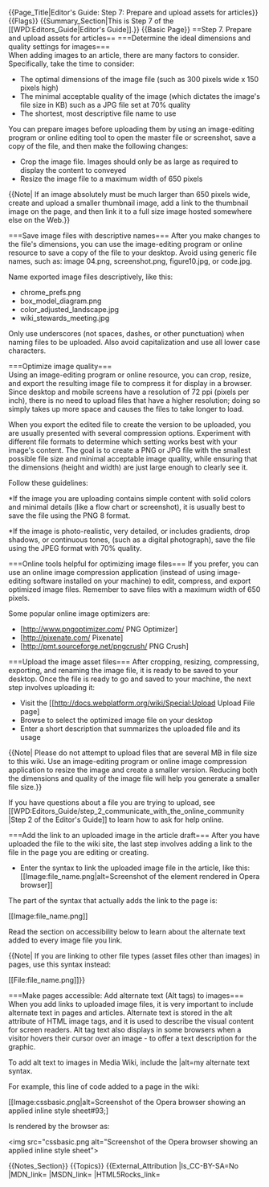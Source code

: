 {{Page_Title|Editor's Guide: Step 7: Prepare and upload assets for articles}}
{{Flags}}
{{Summary_Section|This is Step 7 of the [[WPD:Editors_Guide|Editor's Guide]].}}
{{Basic Page}}
==Step 7. Prepare and upload assets for articles==
===Determine the ideal dimensions and quality settings for images===  
When adding images to an article, there are many factors to consider. Specifically, take the time to consider:

* The optimal dimensions of the image file (such as 300 pixels wide x 150 pixels high)
* The minimal acceptable quality of the image (which dictates the image's file size in KB) such as a JPG file set at 70% quality
* The shortest, most descriptive file name to use

You can prepare images before uploading them by using an image-editing program or online editing tool to open the master file or screenshot, save a copy of the file, and then make the following changes:

* Crop the image file. Images should only be as large as required to display the content to conveyed
* Resize the image file to a maximum width of 650 pixels 

{{Note| If an image absolutely must be much larger than 650 pixels wide, create and upload a smaller thumbnail image, add a link to the thumbnail image on the page, and then link it to a full size image hosted somewhere else on the Web.}}

===Save image files with descriptive names===
After you make changes to the file's dimensions, you can use the image-editing program or online resource to save a copy of the file to your desktop. Avoid using generic file names, such as: image 04.png, screenshot.png, figure10.jpg, or code.jpg.

Name exported image files descriptively, like this:
* chrome_prefs.png
* box_model_diagram.png
* color_adjusted_landscape.jpg
* wiki_stewards_meeting.jpg

Only use underscores (not spaces, dashes, or other punctuation) when naming files to be uploaded. Also avoid capitalization and use all lower case characters.

===Optimize image quality===  
Using an image-editing program or online resource, you can crop, resize, and export the resulting image file to compress it for display in a browser. Since desktop and mobile screens have a resolution of 72 ppi (pixels per inch), there is no need to upload files that have a higher resolution; doing so simply takes up more space and causes the files to take longer to load.

When you export the edited file to create the version to be uploaded, you are usually presented with several compression options. Experiment with different file formats to determine which setting works best with your image's content. The goal is to create a PNG or JPG file with the smallest possible file size and minimal acceptable image quality, while ensuring that the dimensions (height and width) are just large enough to clearly see it. 

Follow these guidelines:

*If the image you are uploading contains simple content with solid colors and minimal details (like a flow chart or screenshot), it is usually best to save the file using the PNG 8 format. 

*If the image is photo-realistic, very detailed, or includes gradients, drop shadows, or continuous tones, (such as a digital  photograph), save the file using the JPEG format with 70% quality. 

===Online tools helpful for optimizing image files===
If you prefer, you can use an online image compression application (instead of using image-editing software installed on your machine) to edit, compress, and export optimized image files. Remember to save files with a maximum width of 650 pixels. 

Some popular online image optimizers are:
* [http://www.pngoptimizer.com/ PNG Optimizer]
* [http://pixenate.com/ Pixenate]
* [http://pmt.sourceforge.net/pngcrush/ PNG Crush]

===Upload the image asset files===
After cropping, resizing, compressing, exporting, and renaming the image file, it is ready to be saved to your desktop. Once the file is ready to go and saved to your machine, the next step involves uploading it:

* Visit the [[http://docs.webplatform.org/wiki/Special:Upload Upload File page]
* Browse to select the optimized image file on your desktop
* Enter a short description that summarizes the uploaded file and its usage

{{Note| Please do not attempt to upload files that are several MB in file size to this wiki. Use an image-editing program or online image compression application to resize the image and create a smaller version. Reducing both the dimensions and quality of the image file will help you generate a smaller file size.}}

If you have questions about a file you are trying to upload, see [[WPD:Editors_Guide/step_2_communicate_with_the_online_community |Step 2 of the Editor's Guide]] to learn how to ask for help online.

===Add the link to an uploaded image in the article draft===
After you have uploaded the file to the wiki site, the last step involves adding a link to the file in the page you are editing or creating.

* Enter the syntax to link the uploaded image file in the article, like this: 
&#91;&#91;Image:file_name.png|alt=Screenshot of the element rendered in Opera browser&#93;&#93;

The part of the syntax that actually adds the link to the page is: 

&#91;&#91;Image:file_name.png&#93;&#93;

Read the section on accessibility below to learn about the alternate text added to every image file you link. 

{{Note| If you are linking to other file types (asset files other than images) in pages, use this syntax instead: 

&#91;&#91;File:file_name.png&#93;&#93;}}

===Make pages accessible: Add alternate text (Alt tags) to images===
When you add links to uploaded image files, it is very important to include alternate text in pages and articles. Alternate text is stored in the alt attribute of HTML image tags, and it is used to describe the visual content for screen readers. Alt tag text also displays in some browsers when a visitor hovers their cursor over an image - to offer a text description for the graphic.

To add alt text to images in Media Wiki, include the |alt=my alternate text  syntax.

For example, this line of code added to a page in the wiki:

&#91;&#91;Image:cssbasic.png|alt=Screenshot of the Opera browser showing an applied inline style sheet#93;&#93;

Is rendered by the browser as:

&#60;img src="cssbasic.png alt="Screenshot of the Opera browser showing an applied inline style sheet"&#62;


{{Notes_Section}}
{{Topics}}
{{External_Attribution
|Is_CC-BY-SA=No
|MDN_link=
|MSDN_link=
|HTML5Rocks_link=